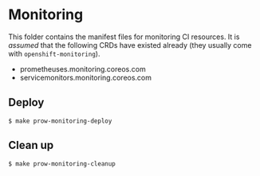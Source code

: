 # Monitoring

This folder contains the manifest files for monitoring CI resources. It is _assumed_ that the following CRDs
have existed already (they usually come with `openshift-monitoring`).

* prometheuses.monitoring.coreos.com
* servicemonitors.monitoring.coreos.com

## Deploy

```
$ make prow-monitoring-deploy
```

## Clean up

```
$ make prow-monitoring-cleanup
```
